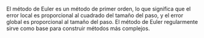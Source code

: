 El método de Euler es un método de primer orden, lo que significa que el error local es proporcional al cuadrado del tamaño del paso, y el error global es proporcional al tamaño del paso. El método de Euler regularmente sirve como base para construir métodos más complejos.

